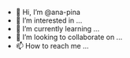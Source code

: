 - 👋 Hi, I’m @ana-pina
- 👀 I’m interested in ...
- 🌱 I’m currently learning ...
- 💞️ I’m looking to collaborate on ...
- 📫 How to reach me ...

<!---
ana-pina/ana-pina is a ✨ special ✨ repository because its `README.md` (this file) appears on your GitHub profile.
You can click the Preview link to take a look at your changes.
--->

